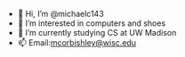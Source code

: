 - 👋 Hi, I’m @michaelc143
- 👀 I’m interested in computers and shoes
- 🌱 I’m currently studying CS at UW Madison
- 📫 Email:mcorbishley@wisc.edu
